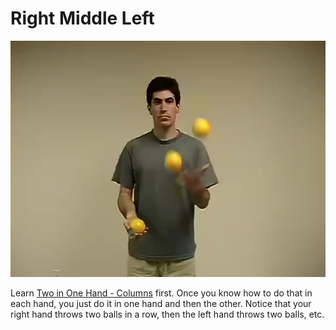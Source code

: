 # Right Middle Left

![RightMiddleLeft](/resources/videos/poster/rightmiddleleft.jpg)

Learn [Two in One Hand - Columns](twoinonehand-columns.md) first. Once you know how to do that in each hand, you just do it in one hand and then the other. Notice that your right hand throws two balls in a row, then the left hand throws two balls, etc.


